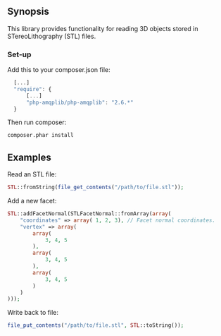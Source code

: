 ## Synopsis

This library provides functionality for reading 3D objects stored in STereoLithography (STL) files.

### Set-up

Add this to your composer.json file:

```javascript
  [...]
  "require": {
      [...]
      "php-amqplib/php-amqplib": "2.6.*"
  }
```

Then run composer:

```bash
composer.phar install
```

## Examples

Read an STL file:

```PHP
STL::fromString(file_get_contents("/path/to/file.stl"));
```

Add a new facet:

```PHP
STL::addFacetNormal(STLFacetNormal::fromArray(array(
    "coordinates" => array( 1, 2, 3), // Facet normal coordinates.
    "vertex" => array(
        array(
            3, 4, 5
        ),
        array(
            3, 4, 5
        ),
        array(
            3, 4, 5
        )
    )
)));
```

Write back to file:

```PHP
file_put_contents("/path/to/file.stl", STL::toString());
```